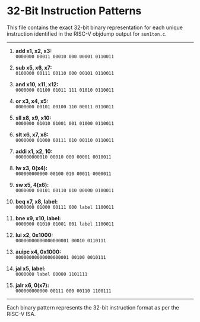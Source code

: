 # 32-Bit Instruction Patterns

This file contains the exact 32-bit binary representation for each unique instruction identified in the RISC-V objdump output for `sum1ton.c`.

---

1. **add x1, x2, x3:**  
   `0000000 00011 00010 000 00001 0110011`

2. **sub x5, x6, x7:**  
   `0100000 00111 00110 000 00101 0110011`

3. **and x10, x11, x12:**  
   `0000000 01100 01011 111 01010 0110011`

4. **or x3, x4, x5:**  
   `0000000 00101 00100 110 00011 0110011`

5. **sll x8, x9, x10:**  
   `0000000 01010 01001 001 01000 0110011`

6. **slt x6, x7, x8:**  
   `0000000 01000 00111 010 00110 0110011`

7. **addi x1, x2, 10:**  
   `000000000010 00010 000 00001 0010011`

8. **lw x3, 0(x4):**  
   `000000000000 00100 010 00011 0000011`

9. **sw x5, 4(x6):**  
   `0000000 00101 00110 010 00000 0100011`

10. **beq x7, x8, label:**  
    `0000000 01000 00111 000 label 1100011`

11. **bne x9, x10, label:**  
    `0000000 01010 01001 001 label 1100011`

12. **lui x2, 0x1000:**  
    `00000000000000000001 00010 0110111`

13. **auipc x4, 0x1000:**  
    `00000000000000000001 00100 0010111`

14. **jal x5, label:**  
    `0000000 label 00000 1101111`

15. **jalr x6, 0(x7):**  
    `000000000000 00111 000 00110 1100111`

---

Each binary pattern represents the 32-bit instruction format as per the RISC-V ISA.
